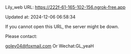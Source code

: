 Lily_web URL: https://222f-61-165-102-156.ngrok-free.app

Updated at: 2024-12-06 06:58:34

If you cannot open this URL, the server might be down.

Please contact: 

goley04@foxmail.com Or Wechat:GL_yeaH